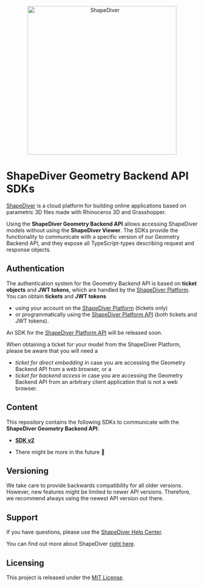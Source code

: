 <p align="center">
  <a href="https://www.shapediver.com/">
    <img src="https://sduse1-assets.shapediver.com/production/assets/img/navbar_logo.png" alt="ShapeDiver" width="392" />
  </a>
</p>

# ShapeDiver Geometry Backend API SDKs
[ShapeDiver](https://www.shapediver.com/) is a cloud platform for building online applications based on parametric 3D files made with Rhinoceros 3D and Grasshopper.

Using the **ShapeDiver Geometry Backend API** allows accessing ShapeDiver models without using the **ShapeDiver Viewer**.
The SDKs provide the functionality to communicate with a specific version of our Geometry Backend API, and they expose all TypeScript-types describing request and response objects.

## Authentication
The authentication system for the Geometry Backend API is based on **ticket objects** and **JWT tokens**, which are handled by the [ShapeDiver Platform](https://www.shapediver.com/app/).
You can obtain **tickets** and **JWT tokens** 
 
* using your account on the [ShapeDiver Platform](https://www.shapediver.com/app/) (tickets only)
* or programmatically using the [ShapeDiver Platform API](https://app.shapediver.com/api/documentation) (both tickets and JWT tokens).

An SDK for the [ShapeDiver Platform API](https://app.shapediver.com/api/documentation) will be released soon. 

When obtaining a ticket for your model from the ShapeDiver Platform, please be aware that you will need a 

* _ticket for direct embedding_ in case you are accessing the Geometry Backend API from a web browser, or a
* _ticket for backend access_ in case you are accessing the Geometry Backend API from an arbitrary client application that is not a web browser.

## Content
This repository contains the following SDKs to communicate with the **ShapeDiver Geometry Backend API**:

<!-- NOTE we should describe functional differences between sdk versions here -->
* [**SDK v2**](https://www.npmjs.com/package/@shapediver/sdk.geometry-api-sdk-v2)

* There might be more in the future :rocket:

## Versioning
We take care to provide backwards compatibility for all older versions.
However, new features might be limited to newer API versions.
Therefore, we recommend always using the newest API version out there.

## Support
If you have questions, please use the [ShapeDiver Help Center](https://help.shapediver.com/).

You can find out more about ShapeDiver [right here](https://www.shapediver.com/).

## Licensing
This project is released under the [MIT License](https://github.com/shapediver/GeometryBackendSdkTypeScript/blob/master/LICENSE).
